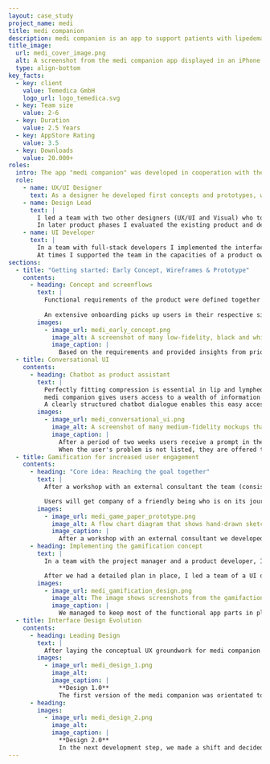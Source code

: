 ```yaml
---
layout: case_study
project_name: medi
title: medi companion
description: medi companion is an app to support patients with lipedema and lymphedema. The app offers a comprehensive health program that provides indication-specific education, tips on exercise, nutrition and fashion, and explains how to use medical aids.
title_image:
  url: medi_cover_image.png
  alt: A screenshot from the medi companion app displayed in an iPhone. It shows the a part of the app where users can see a chart that tells how long they wore their compression stockings during the previous seven days.
  type: align-bottom
key_facts:
  - key: client
    value: Temedica GmbH
    logo_url: logo_temedica.svg
  - key: Team size
    value: 2-6
  - key: Duration
    value: 2.5 Years
  - key: AppStore Rating
    value: 3.5
  - key: Downloads
    value: 20.000+
roles:
  intro: The app "medi companion" was developed in cooperation with the Bayreuth-based company [medi](https://www.medi.de/en/). The core team consisted of a Product Owner, a lead and a junior fullstack developer. I took on the roles of leading UX/UI designer and UI developer.
  role:
    - name: UX/UI Designer
      text: As a designer he developed first concepts and prototypes, which helped in presentations and sales pitches to initiate the cooperation with medi. Afterwards, together with the product management, I laid the foundations for the development of the actual app and accompanied the product team as a designer in an advisory and leading role.
    - name: Design Lead
      text: |
        I led a team with two other designers (UX/UI and Visual) who took over the further design work of the product based on my original concepts. On the project level I was responsible for the coordination with internal and external stakeholders.
        In later product phases I evaluated the existing product and developed recommendations for improvements of parts of the user journey and individual features.
    - name: UI Developer
      text: |
        In a team with full-stack developers I implemented the interface design into a component-based frontend in Vue.JS. Especially interesting was the development of dynamic SVG illustrations.
        At times I supported the team in the capacities of a product owner, wrote user stories and defined work packages together with the development team.
sections:
  - title: "Getting started: Early Concept, Wireframes & Prototype"
    contents:
      - heading: Concept and screenflows
        text: |
          Functional requirements of the product were defined together with the product manager and stakeholders from the medi GmbH.
          
          An extensive onboarding picks up users in their respective situations and specifically addresses their individual indications. Later, these data form the basis for the individually generated health programme. The health program provides a wide range of content and tips on living with lip and lymphedema. A product assistant helps users with problems in their day-to-day handling of compression products.
        images:
          - image_url: medi_early_concept.png
            image_alt: A screenshot of many low-fidelity, black and white wireframes that show rough concepts of all relevant app parts and features.
            image_caption: |
              Based on the requirements and provided insights from prior research I created this low-fidelity wireframe prototype. Filled with realistic content drafts this artefact gave stakeholders an impression of the user flow in the product to be and ensured alignment about the direction of product development. This prototype went through several iterations in which stakeholder feedback and new findings were taken into account.
  - title: Conversational UI
    contents:
      - heading: Chatbot as product assistant
        text: |
          Perfectly fitting compression is essential in lip and lymphedema therapy. It is therefore important that users are informed about the correct use and care of their compression products.
          medi companion gives users access to a wealth of information that can easily be overwhelming in its scope. Therefore, it is important to keep the content easily accessible and to avoid long searches.
          A clearly structured chatbot dialogue enables this easy access. On the basis of known and frequent problems and information needs, conversation paths have been designed in which users can quickly receive help and advice with short, ready-made answers to concrete questions.
        images:
          - image_url: medi_conversational_ui.png
            image_alt: A screenshot of many medium-fidelity mockups that show screen designs for a chatbot dialogue.
            image_caption: |
              After a period of two weeks users receive a prompt in the app that asks wether the compression product stil fits. When users state that they have a problem, the chatbot provides access to information about common issues.
              When the user's problem is not listed, they are offered to send a message directly to a support representative to seek further help. At the end of the chatbot dialogue a new message appears that invites users to continue with their health programmes.
  - title: Gamification for increased user engagement
    contents:
      - heading: "Core idea: Reaching the goal together"
        text: |
          After a workshop with an external consultant the team (consisting of the product manager, a product developer and myself) developed a gamification concept and story outline which I translated into a paper prototype. This prototype communicated the concept to the stakeholders involved and enabled a constructive dialogue about details and next steps.

          Users will get company of a friendly being who is on its journey to a distant friend. As rewards for consuming the app content, users collect artefacts and items which help their companion to overcome obstacles on the way more easily. Just as the content is intended to help users to master the challenges in their life with the disease.
        images:
          - image_url: medi_game_paper_prototype.png
            image_alt: A flow chart diagram that shows hand-drawn sketches of all screens a user would see on her journey through a part of the gamification story.
            image_caption: |
              After a workshop with an external consultant we developed a concept which I translated into a paper prototype. This conveyed the concept to the stakeholders involved and enabled a constructive dialogue about details and next steps.
      - heading: Implementing the gamification concept
        text: |
          In a team with the project manager and a product developer, I helped to merge the new gamefication elements into the already existing product. We embedded the whole onboarding questionnaire into a dialogue that users have with their selected companion.

          After we had a detailed plan in place, I led a team of a UI designer and a graphic designer that created the interface design and produced lots of illustrations that make up the world in which the story takes place. I focused on planning, directing and stakeholder communication as well on the final production and handover to development.
        images:
          - image_url: medi_gamification_design.png
            image_alt: The image shows screenshots from the gamifaction experience and how we haven woven the game story into the existing user flow. Also there are exmaples from the many illustrations we created for the story that show a part of the game world e.g. a forrest and various items a user can collect to progress in the story.
            image_caption: |
              We managed to keep most of the functional app parts in place and order while weaving the gamification story into the user flow. The game and user interaction with their companions became central to the product's experience.
  - title: Interface Design Evolution
    contents:
      - heading: Leading Design
        text: |
          After laying the conceptual UX groundwork for medi companion I teamed up with two other designers that supported the product team in the areas of interface design and illustration. In a remote setup I led the design team and enabled them to meet our goals through continuous feedback, providing direction where needed and taking care of stakeholder communication.
        images:
          - image_url: medi_design_1.png
            image_alt: 
            image_caption: |
              **Design 1.0**
              The first version of the medi companion was orientated towards medi's corporate design. At the same time, the product was to be given an independent appearance, so that the medi brand would not be overly prominent. Gamification elements form the theme that runs through the app as a red thread.
      - heading:
        images:
          - image_url: medi_design_2.png
            image_alt: 
            image_caption: |
              **Design 2.0**
              In the next development step, we made a shift and decided the app should be clearly recognizable as a product from medi. Above all, the striking magenta which is medi's brand color is now increasingly used against a white background. Prominently used photos bring the medi image world into the app and support brand recognition.
---
```

